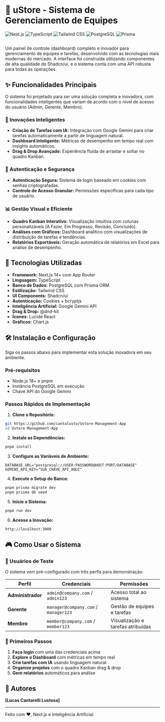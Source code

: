 # 🚀 uStore - Sistema de Gerenciamento de Equipes

![Next.js](https://img.shields.io/badge/Next.js-000000?style=for-the-badge&logo=nextdotjs&logoColor=white)
![TypeScript](https://img.shields.io/badge/TypeScript-007ACC?style=for-the-badge&logo=typescript&logoColor=white)
![Tailwind CSS](https://img.shields.io/badge/Tailwind_CSS-38B2AC?style=for-the-badge&logo=tailwind-css&logoColor=white)
![PostgreSQL](https://img.shields.io/badge/PostgreSQL-316192?style=for-the-badge&logo=postgresql&logoColor=white)
![Prisma](https://img.shields.io/badge/Prisma-3982CE?style=for-the-badge&logo=Prisma&logoColor=white)

##  

Um painel de controle (dashboard) completo e inovador para gerenciamento de equipes e tarefas, desenvolvido com as tecnologias mais modernas do mercado. A interface foi construída utilizando componentes de alta qualidade do Shadcn/ui, e o sistema conta com uma API robusta para todas as operações.

## ✨ Funcionalidades Principais

O sistema foi projetado para ser uma solução completa e inovadora, com funcionalidades inteligentes que variam de acordo com o nível de acesso do usuário (Admin, Gerente, Membro).

### 🤖 Inovações Inteligentes
- **Criação de Tarefas com IA:** Integração com Google Gemini para criar tarefas automaticamente a partir de linguagem natural.
- **Dashboard Inteligente:** Métricas de desempenho em tempo real com insights automáticos.
- **Drag & Drop Avançado:** Experiência fluida de arrastar e soltar no quadro Kanban.

### 🔐 Autenticação e Segurança
- **Autenticação Segura:** Sistema de login baseado em cookies com senhas criptografadas.
- **Controle de Acesso Granular:** Permissões específicas para cada tipo de usuário.

### 📊 Gestão Visual e Eficiente
- **Quadro Kanban Interativo:** Visualização intuitiva com colunas personalizáveis (A Fazer, Em Progresso, Revisão, Concluído).
- **Análises com Gráficos:** Dashboard analítico com visualizações de distribuição de tarefas e tendências.
- **Relatórios Exportáveis:** Geração automática de relatórios em Excel para análise de desempenho.

## 🚀 Tecnologias Utilizadas

* **Framework:** Next.js 14+ com App Router
* **Linguagem:** TypeScript
* **Banco de Dados:** PostgreSQL com Prisma ORM
* **Estilização:** Tailwind CSS
* **UI Components:** Shadcn/ui
* **Autenticação:** Cookies + bcryptjs
* **Inteligência Artificial:** Google Gemini API
* **Drag & Drop:** @dnd-kit
* **Ícones:** Lucide React
* **Gráficos:** Chart.js

## 🛠️ Instalação e Configuração

Siga os passos abaixo para implementar esta solução inovadora em seu ambiente.

### Pré-requisitos
* Node.js 18+ e pnpm
* Instância PostgreSQL em execução
* Chave API do Google Gemini

### Passos Rápidos de Implementação

1. **Clone o Repositório:**
```bash
git https://github.com/cantalusto/Ustore-Management-App
cd Ustore-Management-App
```

2. **Instale as Dependências:**
```bash
pnpm install
```

3. **Configure as Variáveis de Ambiente:**
```env
DATABASE_URL="postgresql://USER:PASSWORD@HOST:PORT/DATABASE"
GEMINI_API_KEY="SUA_CHAVE_API_AQUI"
```

4. **Execute o Setup do Banco:**
```bash
pnpm prisma migrate dev
pnpm prisma db seed
```

5. **Inicie o Sistema:**
```bash
pnpm run dev
```

6. **Acesse a Inovação:**
```
http://localhost:3000
```

## 🎮 Como Usar o Sistema

### 👥 Usuários de Teste
O sistema vem pré-configurado com três perfis para demonstração:

| Perfil | Credenciais | Permissões |
|--------|-------------|------------|
| **Administrador** | `admin@company.com` / `admin123` | Acesso total ao sistema |
| **Gerente** | `manager@company.com` / `manager123` | Gestão de equipes e tarefas |
| **Membro** | `member@company.com` / `member123` | Visualização e tarefas atribuídas |

### 🚀 Primeiros Passos
1. **Faça login** com uma das credenciais acima
2. **Explore o Dashboard** com métricas em tempo real
3. **Crie tarefas com IA** usando linguagem natural
4. **Organize projetos** com o quadro Kanban drag & drop
5. **Gere relatórios** automáticos para análise

## 👥 Autores

**[Lucas Cantarelli Lustosa]**

---

Feito com ❤️, Next.js e Inteligência Artificial.